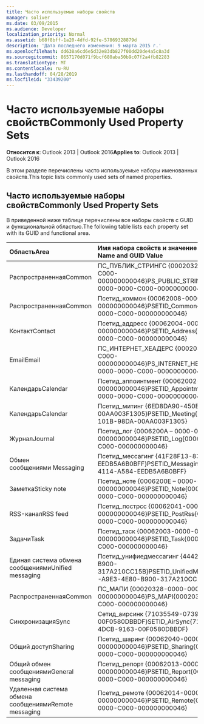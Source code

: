 ```yaml
---
title: Часто используемые наборы свойств
manager: soliver
ms.date: 03/09/2015
ms.audience: Developer
localization_priority: Normal
ms.assetid: b68f8bff-1a20-4dfd-92fe-57869328879d
description: 'Дата последнего изменения: 9 марта 2015 г.'
ms.openlocfilehash: dd638a6cd6e5d32e83db827f00dd20de4a5c8a3d
ms.sourcegitcommit: 8657170d071f9bcf680aba50b9c07f2a4fb82283
ms.translationtype: MT
ms.contentlocale: ru-RU
ms.lasthandoff: 04/28/2019
ms.locfileid: "33439200"
---
```

# <a name="commonly-used-property-sets"></a><span data-ttu-id="b0652-103">Часто используемые наборы свойств</span><span class="sxs-lookup"><span data-stu-id="b0652-103">Commonly Used Property Sets</span></span>

  
  
<span data-ttu-id="b0652-104">**Относится к**: Outlook 2013 | Outlook 2016</span><span class="sxs-lookup"><span data-stu-id="b0652-104">**Applies to**: Outlook 2013 | Outlook 2016</span></span> 
  
<span data-ttu-id="b0652-105">В этом разделе перечислены часто используемые наборы именованных свойств.</span><span class="sxs-lookup"><span data-stu-id="b0652-105">This topic lists commonly used sets of named properties.</span></span>
  
## <a name="commonly-used-property-sets"></a><span data-ttu-id="b0652-106">Часто используемые наборы свойств</span><span class="sxs-lookup"><span data-stu-id="b0652-106">Commonly Used Property Sets</span></span>

<span data-ttu-id="b0652-107">В приведенной ниже таблице перечислены все наборы свойств с GUID и функциональной областью.</span><span class="sxs-lookup"><span data-stu-id="b0652-107">The following table lists each property set with its GUID and functional area.</span></span>
  
|<span data-ttu-id="b0652-108">**Область**</span><span class="sxs-lookup"><span data-stu-id="b0652-108">**Area**</span></span>|<span data-ttu-id="b0652-109">**Имя набора свойств и значение GUID**</span><span class="sxs-lookup"><span data-stu-id="b0652-109">**Property Set Name and GUID Value**</span></span>|
|:-----|:-----|
|<span data-ttu-id="b0652-110">Распространенная</span><span class="sxs-lookup"><span data-stu-id="b0652-110">Common</span></span>  <br/> |<span data-ttu-id="b0652-111">ПС_ПУБЛИК_СТРИНГС {00020329-0000-0000-C000-000000000046}</span><span class="sxs-lookup"><span data-stu-id="b0652-111">PS_PUBLIC_STRINGS{00020329-0000-0000-C000-000000000046}</span></span>  <br/> |
|<span data-ttu-id="b0652-112">Распространенная</span><span class="sxs-lookup"><span data-stu-id="b0652-112">Common</span></span>  <br/> |<span data-ttu-id="b0652-113">Псетид_коммон {00062008-0000-0000-C000-000000000046}</span><span class="sxs-lookup"><span data-stu-id="b0652-113">PSETID_Common{00062008-0000-0000-C000-000000000046}</span></span>  <br/> |
|<span data-ttu-id="b0652-114">Контакт</span><span class="sxs-lookup"><span data-stu-id="b0652-114">Contact</span></span>  <br/> |<span data-ttu-id="b0652-115">Псетид_аддресс {00062004-0000-0000-C000-000000000046}</span><span class="sxs-lookup"><span data-stu-id="b0652-115">PSETID_Address{00062004-0000-0000-C000-000000000046}</span></span>  <br/> |
|<span data-ttu-id="b0652-116">Email</span><span class="sxs-lookup"><span data-stu-id="b0652-116">Email</span></span>  <br/> |<span data-ttu-id="b0652-117">ПС_ИНТЕРНЕТ_ХЕАДЕРС {00020386-0000-0000-C000-000000000046}</span><span class="sxs-lookup"><span data-stu-id="b0652-117">PS_INTERNET_HEADERS{00020386-0000-0000-C000-000000000046}</span></span>  <br/> |
|<span data-ttu-id="b0652-118">Календарь</span><span class="sxs-lookup"><span data-stu-id="b0652-118">Calendar</span></span>  <br/> |<span data-ttu-id="b0652-119">Псетид_аппоинтмент {00062002-0000-0000-C000-000000000046}</span><span class="sxs-lookup"><span data-stu-id="b0652-119">PSETID_Appointment{00062002-0000-0000-C000-000000000046}</span></span>  <br/> |
|<span data-ttu-id="b0652-120">Календарь</span><span class="sxs-lookup"><span data-stu-id="b0652-120">Calendar</span></span>  <br/> |<span data-ttu-id="b0652-121">Псетид_митинг {6ED8DA90-450B-101B-98DA-00AA003F1305}</span><span class="sxs-lookup"><span data-stu-id="b0652-121">PSETID_Meeting{6ED8DA90-450B-101B-98DA-00AA003F1305}</span></span>  <br/> |
|<span data-ttu-id="b0652-122">Журнал</span><span class="sxs-lookup"><span data-stu-id="b0652-122">Journal</span></span>  <br/> |<span data-ttu-id="b0652-123">Псетид_лог {0006200A – 0000-0000 — C000 – 000000000046}</span><span class="sxs-lookup"><span data-stu-id="b0652-123">PSETID_Log{0006200A-0000-0000-C000-000000000046}</span></span>  <br/> |
|<span data-ttu-id="b0652-124">Обмен сообщениями </span><span class="sxs-lookup"><span data-stu-id="b0652-124">Messaging</span></span>  <br/> |<span data-ttu-id="b0652-125">Псетид_мессагинг {41F28F13-83F4-4114-A584-EEDB5A6B0BFF}</span><span class="sxs-lookup"><span data-stu-id="b0652-125">PSETID_Messaging{41F28F13-83F4-4114-A584-EEDB5A6B0BFF}</span></span>  <br/> |
|<span data-ttu-id="b0652-126">Заметка</span><span class="sxs-lookup"><span data-stu-id="b0652-126">Sticky note</span></span>  <br/> |<span data-ttu-id="b0652-127">Псетид_ноте {0006200E – 0000-0000 — C000 – 000000000046}</span><span class="sxs-lookup"><span data-stu-id="b0652-127">PSETID_Note{0006200E-0000-0000-C000-000000000046}</span></span>  <br/> |
|<span data-ttu-id="b0652-128">RSS-канал</span><span class="sxs-lookup"><span data-stu-id="b0652-128">RSS feed</span></span>  <br/> |<span data-ttu-id="b0652-129">Псетид_пострсс {00062041-0000-0000-C000-000000000046}</span><span class="sxs-lookup"><span data-stu-id="b0652-129">PSETID_PostRss{00062041-0000-0000-C000-000000000046}</span></span>  <br/> |
|<span data-ttu-id="b0652-130">Задачи</span><span class="sxs-lookup"><span data-stu-id="b0652-130">Task</span></span>  <br/> |<span data-ttu-id="b0652-131">Псетид_таск {00062003-0000-0000-C000-000000000046}</span><span class="sxs-lookup"><span data-stu-id="b0652-131">PSETID_Task{00062003-0000-0000-C000-000000000046}</span></span>  <br/> |
|<span data-ttu-id="b0652-132">Единая система обмена сообщениями</span><span class="sxs-lookup"><span data-stu-id="b0652-132">Unified messaging</span></span>  <br/> |<span data-ttu-id="b0652-133">Псетид_унифиедмессагинг {4442858E-A9E3-4E80-B900-317A210CC15B}</span><span class="sxs-lookup"><span data-stu-id="b0652-133">PSETID_UnifiedMessaging{4442858E-A9E3-4E80-B900-317A210CC15B}</span></span>  <br/> |
|<span data-ttu-id="b0652-134">Распространенная</span><span class="sxs-lookup"><span data-stu-id="b0652-134">Common</span></span>  <br/> |<span data-ttu-id="b0652-135">ПС_МАПИ {00020328-0000-0000-C000-000000000046}</span><span class="sxs-lookup"><span data-stu-id="b0652-135">PS_MAPI{00020328-0000-0000-C000-000000000046}</span></span>  <br/> |
|<span data-ttu-id="b0652-136">Синхронизация</span><span class="sxs-lookup"><span data-stu-id="b0652-136">Sync</span></span>  <br/> |<span data-ttu-id="b0652-137">Сетид_аирсинк {71035549-0739-4DCB-9163-00F0580DBBDF}</span><span class="sxs-lookup"><span data-stu-id="b0652-137">SETID_AirSync{71035549-0739-4DCB-9163-00F0580DBBDF}</span></span>  <br/> |
|<span data-ttu-id="b0652-138">Общий доступ</span><span class="sxs-lookup"><span data-stu-id="b0652-138">Sharing</span></span>  <br/> |<span data-ttu-id="b0652-139">Псетид_шаринг {00062040-0000-0000-C000-000000000046}</span><span class="sxs-lookup"><span data-stu-id="b0652-139">PSETID_Sharing{00062040-0000-0000-C000-000000000046}</span></span>  <br/> |
|<span data-ttu-id="b0652-140">Общий обмен сообщениями</span><span class="sxs-lookup"><span data-stu-id="b0652-140">General messaging</span></span>  <br/> |<span data-ttu-id="b0652-141">Псетид_репорт {00062013-0000-0000-C000-000000000046}</span><span class="sxs-lookup"><span data-stu-id="b0652-141">PSETID_Report{00062013-0000-0000-C000-000000000046}</span></span>  <br/> |
|<span data-ttu-id="b0652-142">Удаленная система обмена сообщениями</span><span class="sxs-lookup"><span data-stu-id="b0652-142">Remote messaging</span></span>  <br/> |<span data-ttu-id="b0652-143">Псетид_ремоте {00062014-0000-0000-C000-000000000046}</span><span class="sxs-lookup"><span data-stu-id="b0652-143">PSETID_Remote{00062014-0000-0000-C000-000000000046}</span></span>  <br/> |
   


